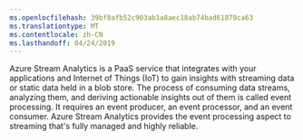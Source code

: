 ```yaml
---
ms.openlocfilehash: 39bf8afb52c903ab1a8aec18ab74bad61879ca63
ms.translationtype: MT
ms.contentlocale: zh-CN
ms.lasthandoff: 04/24/2019
---
```

Azure Stream Analytics is a PaaS service that integrates with your applications and Internet of Things (IoT) to gain insights with streaming data or static data held in a blob store. The process of consuming data streams, analyzing them, and deriving actionable insights out of them is called event processing. It requires an event producer, an event processor, and an event consumer. Azure Stream Analytics provides the event processing aspect to streaming that's fully managed and highly reliable.